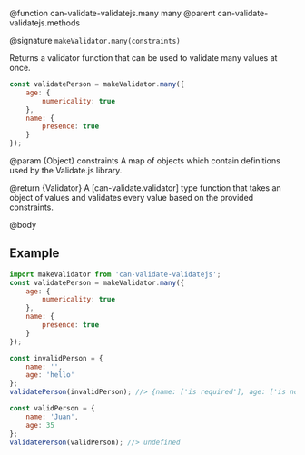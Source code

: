 @function can-validate-validatejs.many many
@parent can-validate-validatejs.methods

@signature `makeValidator.many(constraints)`

  Returns a validator function that can be used to validate many values at once.

  ```javascript
  const validatePerson = makeValidator.many({
      age: {
          numericality: true
      },
      name: {
          presence: true
      }
  });
  ```

  @param {Object} constraints A map of objects which contain definitions used by the Validate.js library.

  @return {Validator} A [can-validate.validator] type function that takes an object of values and validates every value based on the provided constraints.


@body

## Example

  ```javascript
  import makeValidator from 'can-validate-validatejs';
  const validatePerson = makeValidator.many({
      age: {
          numericality: true
      },
      name: {
          presence: true
      }
  });

  const invalidPerson = {
      name: '',
      age: 'hello'
  };
  validatePerson(invalidPerson); //> {name: ['is required'], age: ['is not a number']}

  const validPerson = {
      name: 'Juan',
      age: 35
  };
  validatePerson(validPerson); //> undefined
  ```
